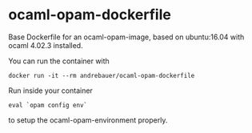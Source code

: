 # ocaml-opam-dockerfile

Base Dockerfile for an ocaml-opam-image, based on ubuntu:16.04 with ocaml 4.02.3 installed.

You can run the container with 

	docker run -it --rm andrebauer/ocaml-opam-dockerfile

Run inside your container

	eval `opam config env`

to setup the ocaml-opam-environment properly.


